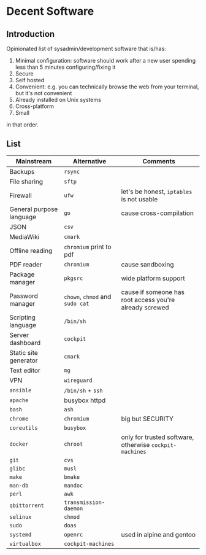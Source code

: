 # Decent Software

## Introduction

Opinionated list of sysadmin/development software that is/has:

1. Minimal configuration: software should work after a new user spending less than 5 minutes configuring/fixing it
2. Secure
3. Self hosted
4. Convenient: e.g. you can technically browse the web from your terminal, but it's not convenient
5. Already installed on Unix systems
6. Cross-platform
7. Small

in that order. 

## List
 
| Mainstream               | Alternative                     | Comments                                                |
| ------------------------ | ------------------------------- | ------------------------------------------------------- |
| Backups                  | `rsync`                         |                                                         |
| File sharing             | `sftp`                          |                                                         |
| Firewall                 | `ufw`                           | let's be honest, `iptables` is not usable               |
| General purpose language | `go`                            | cause cross-compilation                                 |
| JSON                     | `csv`                           |                                                         |
| MediaWiki                | `cmark`                         |                                                         |
| Offline reading          | `chromium` print to pdf         |                                                         |
| PDF reader               | `chromium`                      | cause sandboxing                                        |
| Package manager          | `pkgsrc`                        | wide platform support                                   |
| Password manager         | `chown`, `chmod` and `sudo cat` | cause if someone has root access you're already screwed |
| Scripting language       | `/bin/sh`                       |                                                         |
| Server dashboard         | `cockpit`                       |                                                         |
| Static site generator    | `cmark`                         |                                                         |
| Text editor              | `mg`                            |                                                         |
| VPN                      | `wireguard`                     |                                                         |
| `ansible`                | `/bin/sh` + `ssh`               |                                                         |
| `apache`                 | busybox httpd                   |                                                         |
| `bash`                   | `ash`                           |                                                         |
| `chrome`                 | `chromium`                      | big but SECURITY                                        |
| `coreutils`              | `busybox`                       |                                                         |
| `docker`                 | `chroot`                        | only for trusted software, otherwise `cockpit-machines` |
| `git`                    | `cvs`                           |                                                         |
| `glibc`                  | `musl`                          |                                                         |
| `make`                   | `bmake`                         |                                                         |
| `man-db`                 | `mandoc`                        |                                                         |
| `perl`                   | `awk`                           |                                                         |
| `qbittorrent`            | `transmission-daemon`           |                                                         |
| `selinux`                | `chmod`                         |                                                         |
| `sudo`                   | `doas`                          |                                                         |
| `systemd`                | `openrc`                        | used in alpine and gentoo                               |
| `virtualbox`             | `cockpit-machines`              |                                                         |

